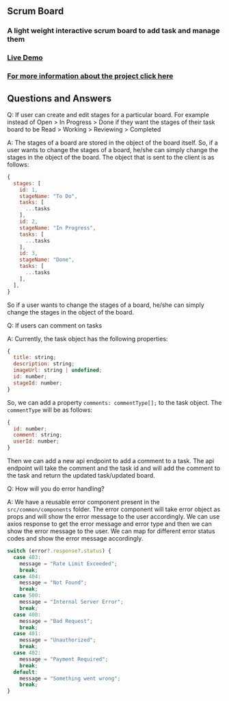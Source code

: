 ## Scrum Board

### A light weight interactive scrum board to add task and manage them

### [Live Demo](https://scrum-board-tanishchugh01.vercel.app/)

### [For more information about the project click here](https://github.com/tanishchugh01/Scrum-Board/blob/main/INFO.MD)

## Questions and Answers
Q: If user can create and edit stages for a particular board. For example instead of Open > In Progress > Done if they want the stages of their task board to be Read > Working > Reviewing > Completed


A: The stages of a board are stored in the object of the board itself. So, if a user wants to change the stages of a board, he/she can simply change the stages in the object of the board.
The object that is sent to the client is as follows:

```js
{
  stages: [
    id: 1,
    stageName: "To Do",
    tasks: [
      ...tasks
    ],
    id: 2,
    stageName: "In Progress",
    tasks: [
      ...tasks
    ],
    id: 3,
    stageName: "Done",
    tasks: [
      ...tasks
    ],
  ],
}
```

So if a user wants to change the stages of a board, he/she can simply change the stages in the object of the board.

Q: If users can comment on tasks

A: Currently, the task object has the following properties:

```js
{
  title: string;
  description: string;
  imageUrl: string | undefined;
  id: number;
  stageId: number;
}
```

So, we can add a property `comments: commentType[];` to the task object. The `commentType` will be as follows:

```js
{
  id: number;
  comment: string;
  userId: number;
}
```

Then we can add a new api endpoint to add a comment to a task. The api endpoint will take the comment and the task id and will add the comment to the task and return the updated task/updated board.

Q: How will you do error handling?

A: We have a reusable error component present in the `src/common/components` folder. The error component will take error object as props and will show the error message to the user accordingly. We can use axios response to get the error message and error type and then we can show the error message to the user. We can map for different error status codes and show the error message accordingly.

```js
switch (error?.response?.status) {
  case 403:
    message = "Rate Limit Exceeded";
    break;
  case 404:
    message = "Not Found";
    break;
  case 500:
    message = "Internal Server Error";
    break;
  case 400:
    message = "Bad Request";
    break;
  case 401:
    message = "Unauthorized";
    break;
  case 402:
    message = "Payment Required";
    break;
  default:
    message = "Something went wrong";
    break;
}
```

